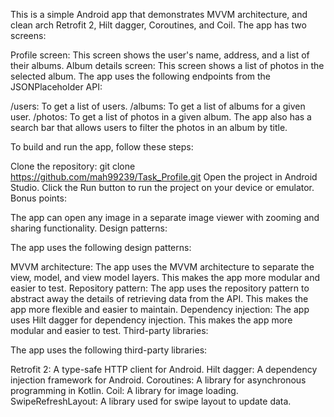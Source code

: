 This is a simple Android app that demonstrates MVVM architecture, and clean arch Retrofit 2, Hilt dagger, Coroutines, and Coil. The app has two screens:

Profile screen: This screen shows the user's name, address, and a list of their albums.
Album details screen: This screen shows a list of photos in the selected album.
The app uses the following endpoints from the JSONPlaceholder API:

/users: To get a list of users.
/albums: To get a list of albums for a given user.
/photos: To get a list of photos in a given album.
The app also has a search bar that allows users to filter the photos in an album by title.

To build and run the app, follow these steps:

Clone the repository: git clone https://github.com/mah99239/Task_Profile.git
Open the project in Android Studio.
Click the Run button to run the project on your device or emulator.
Bonus points:

The app can open any image in a separate image viewer with zooming and sharing functionality.
Design patterns:

The app uses the following design patterns:

MVVM architecture: The app uses the MVVM architecture to separate the view, model, and view model layers. This makes the app more modular and easier to test.
Repository pattern: The app uses the repository pattern to abstract away the details of retrieving data from the API. This makes the app more flexible and easier to maintain.
Dependency injection: The app uses Hilt dagger for dependency injection. This makes the app more modular and easier to test.
Third-party libraries:

The app uses the following third-party libraries:

Retrofit 2: A type-safe HTTP client for Android.
Hilt dagger: A dependency injection framework for Android.
Coroutines: A library for asynchronous programming in Kotlin.
Coil: A library for image loading.
SwipeRefreshLayout: A library used for swipe layout to update data.